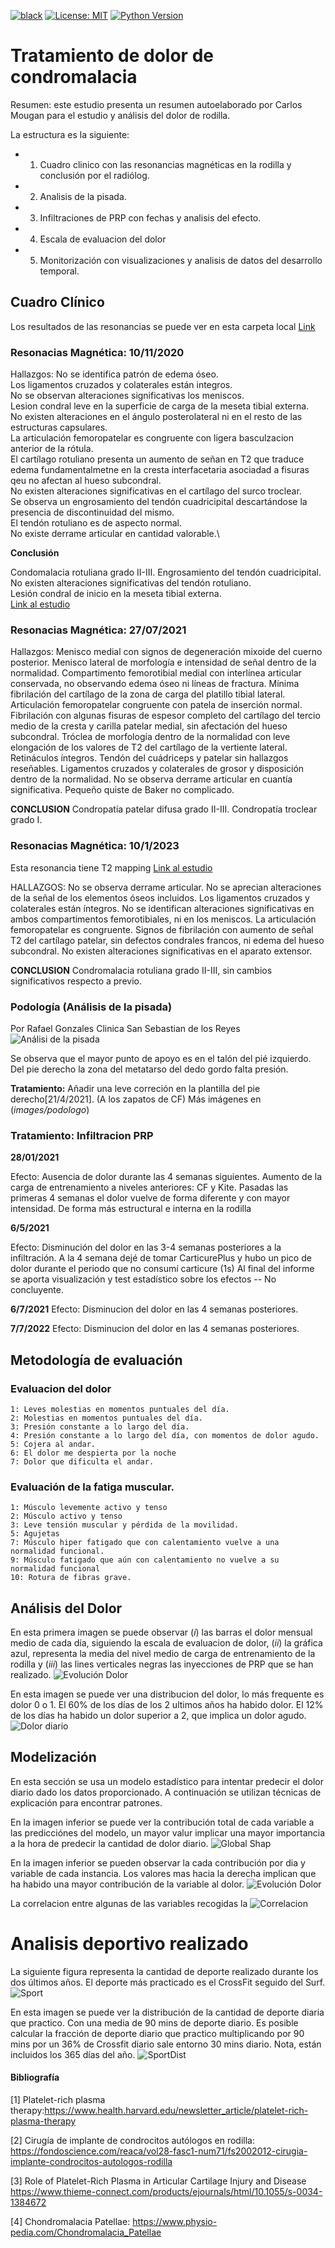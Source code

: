 [![black](https://img.shields.io/badge/code%20style-black-000000.svg?style=plastic)](https://github.com/psf/black)
[![License: MIT](https://img.shields.io/badge/License-MIT-blue.svg?color=g&style=plastic)](https://opensource.org/licenses/MIT)
[![Python Version](https://img.shields.io/github/pipenv/locked/python-version/cmougan/WRI_WellBeing_Data_Layer?style=plastic)](https://github.com/cmougan/WRI_WellBeing_Data_Layer)

# Tratamiento de dolor de condromalacia
Resumen: este estudio presenta un resumen autoelaborado por Carlos Mougan para el estudio y análisis del dolor de rodilla.

La estructura es la siguiente:
 - 1. Cuadro clinico con las resonancias magnéticas en la rodilla y conclusión por el radiólog.
 - 2. Analisis de la pisada.
 - 3. Infiltraciones de PRP con fechas y analisis del efecto.
 - 4. Escala de evaluacion del dolor
 - 5. Monitorización con visualizaciones y analisis de datos del desarrollo temporal.




## Cuadro Clínico
Los resultados de las resonancias se puede ver en esta carpeta local [Link](https://github.com/cmougan/knee/tree/main/RMresults)

### Resonacias Magnética: **10/11/2020**

Hallazgos: No se identifica patrón de edema óseo.\
Los ligamentos cruzados y colaterales están integros.\
No se observan alteraciones significativas los meniscos.\
Lesion condral leve en la superficie de carga de la meseta tibial externa.\
No existen alteraciones en el ángulo posterolateral ni en el resto de las estructuras capsulares.\
La articulación femoropatelar es congruente con ligera basculzacion anterior de la rótula.\
El cartílago rotuliano presenta un aumento de señan en T2 que traduce edema fundamentalmetne en la cresta interfacetaria asociadad a fisuras qeu no afectan al hueso subcondral.\
No existen alteraciones significativas en el cartílago del surco troclear. \
Se observa un engrosamiento del tendón cuadricipital descartándose la presencia de discontinuidad del mismo.\
El tendón rotuliano es de aspecto normal. \
No existe derrame articular en cantidad valorable.\

**Conclusión**

Condomalacia rotuliana grado II-III. Engrosamiento del tendón cuadricipital.\
No existen alteraciones significativas del tendón rotuliano. \
Lesión condral de inicio en la meseta tibial externa.\
[Link al estudio](https://portaldelpaciente.htmedica.com/PortalPaciente/OpenStudyByKeyRequest?id=3ploViv1PT0%3d)


### Resonacias Magnética: **27/07/2021**

Hallazgos: Menisco medial con signos de degeneración mixoide del cuerno posterior. Menisco lateral
de morfología e intensidad de señal dentro de la normalidad.
Compartimento femorotibial medial con interlínea articular conservada, no observando
edema óseo ni líneas de fractura.
Mínima fibrilación del cartílago de la zona de carga del platillo tibial lateral.
Articulación femoropatelar congruente con patela de inserción normal. Fibrilación con
algunas fisuras de espesor completo del cartílago del tercio medio de la cresta y carilla
patelar medial, sin afectación del hueso subcondral. Tróclea de morfología dentro de la
normalidad con leve elongación de los valores de T2 del cartílago de la vertiente lateral.
Retináculos íntegros.
Tendón del cuádriceps y patelar sin hallazgos reseñables.
Ligamentos cruzados y colaterales de grosor y disposición dentro de la normalidad.
No se observa derrame articular en cuantía significativa. Pequeño quiste de Baker no
complicado.

**CONCLUSION**
Condropatía patelar difusa grado II-III. Condropatía troclear grado I.

### Resonacias Magnética: **10/1/2023**
Esta resonancia tiene T2 mapping
[Link al estudio](https://portaldelpaciente.htmedica.com/PortalPaciente/OpenStudyByKeyRequest?id=SY0xSHdgN0o%3d)

HALLAZGOS:
No se observa derrame articular.
No se aprecian alteraciones de la señal de los elementos óseos incluidos.
Los ligamentos cruzados y colaterales están íntegros.
No se identifican alteraciones significativas en ambos compartimentos femorotibiales, ni
en los meniscos.
La articulación femoropatelar es congruente. Signos de fibrilación con aumento de señal
T2 del cartílago patelar, sin defectos condrales francos, ni edema del hueso subcondral.
No existen alteraciones significativas en el aparato extensor.

**CONCLUSION**
Condromalacia rotuliana grado II-III, sin cambios significativos respecto a previo.
### Podología (Análisis de la pisada)
 Por Rafael Gonzales Clinica San Sebastian de los Reyes
 ![Análisi de la pisada](images/podologo/heatmap_pisada.jpeg "Title")
 
 Se observa que el mayor punto de apoyo es en el talón del pié izquierdo. 
 Del pie derecho la zona del metatarso del dedo gordo falta presión.
 
__Tratamiento:__ Añadir una leve correción en la plantilla del pie derecho[21/4/2021]. (A los zapatos de CF)
 Más imágenes en (_images/podologo_)
 

### Tratamiento: Infiltracion PRP
**28/01/2021**

Efecto: Ausencia de dolor durante las 4 semanas siguientes. 
Aumento de la carga de entrenamiento a niveles anteriores: CF y Kite. 
Pasadas las primeras 4 semanas el dolor vuelve de forma diferente y con mayor intensidad.
De forma más estructural e interna en la rodilla

**6/5/2021**

Efecto: Disminución del dolor en las 3-4 semanas posteriores a la infiltración.
A la 4 semana dejé de tomar CarticurePlus y hubo un pico de dolor durante el periodo que no consumí carticure (1s)
Al final del informe se aporta visualización y test estadístico sobre los efectos -- No concluyente.


**6/7/2021**
Efecto: Disminucion del dolor en las 4 semanas posteriores.


**7/7/2022**
Efecto: Disminucion del dolor en las 4 semanas posteriores.



## Metodología de evaluación

### Evaluacion del dolor
```
1: Leves molestias en momentos puntuales del día. 
2: Molestias en momentos puntuales del día.
3: Presión constante a lo largo del día.
4: Presión constante a lo largo del día, con momentos de dolor agudo.
5: Cojera al andar. 
6: El dolor me despierta por la noche
7: Dolor que dificulta el andar.
```

### Evaluación de la fatiga muscular.
```
1: Músculo levemente activo y tenso
2: Músculo activo y tenso
3: Leve tensión muscular y pérdida de la movilidad. 
5: Agujetas
7: Músculo hiper fatigado que con calentamiento vuelve a una normalidad funcional.
9: Músculo fatigado que aún con calentamiento no vuelve a su normalidad funcional
10: Rotura de fibras grave.
```


## Análisis del Dolor
En esta primera imagen se puede observar $(i)$ las barras el dolor mensual medio de cada día, siguiendo la escala de evaluacion de dolor, $(ii)$ la gráfica azul, representa la media del nivel medio de carga de entrenamiento de la rodilla y $(iii)$ las lines verticales negras las inyecciones de PRP que se han realizado. 
![Evolución Dolor](images/dolor_mensual_carga.png "Title")

En esta imagen se puede ver una distribucion del dolor, lo más frequente es dolor 0 o 1. El 60% de los días de los 2 ultimos años ha habido dolor. El 12% de los días ha habido un dolor superior a 2, que implica un dolor agudo. 
![Dolor diario](images/painStats.png "Title")

## Modelización
En esta sección se usa un modelo estadístico para intentar predecir el dolor diario dado los datos proporcionado. A continuación se utilizan técnicas de explicación para encontrar patrones.

En la imagen inferior se puede ver la contribución total de cada variable
a las predicciónes del modelo, un mayor valur implicar una mayor importancia a la hora de predecir la cantidad de dolor diario.
![Global Shap](images/global_shap.png "Global feat")

En la imagen inferior se pueden observar la cada contribución por dia y variable
de cada instancia. Los valores mas hacia la derecha implican que ha habido una mayor contribución de la variable al dolor.
![Evolución Dolor](images/summary_shap.png "Summary shap")

La correlacion entre algunas de las variables recogidas la
![Correlacion](images/corr.png "corr")

# Analisis deportivo realizado
La siguiente figura representa la cantidad de deporte realizado durante los dos últimos años. El deporte más practicado es el CrossFit seguido del Surf.
![Sport](images/accumulated_sport.png "sport")

En esta imagen se puede ver la distribución de la cantidad de deporte diaria que practico. Con una media de 90 mins de deporte diario. Es posible calcular la fracción de deporte diario que practico multiplicando por 90 mins por un $36\%$ de Crossfit diario sale entorno 30 mins diario. Nota, están incluidos los 365 días del año. 
![SportDist](images/sportTimeDistribution.png "SportDist")

<!-- 
## Efecto diario del colágeno
![Colageno](images/colageno_distribution.png "Title")

## Carga deportiva
[Deporte Acumulado](images/deporte.png "Title") 

![Deporte Acumulado](images/dolor_int_rodilla.png "Title")

![Relacion Cargas y Dolor](images/dolor_cargas_diario.png "Title")

## Distribution Dolor Pre-Post PRP
Gráfico de distribución del dolor antes y despues de la prp

![Interacción entre variables](images/pain_distribution.png "Title")
![Interacción entre variables](images/colageno_distribution.png "Title")


--->
#### Bibliografía

[1] Platelet-rich plasma therapy:https://www.health.harvard.edu/newsletter_article/platelet-rich-plasma-therapy

[2] Cirugía de implante de condrocitos autólogos en rodilla: https://fondoscience.com/reaca/vol28-fasc1-num71/fs2002012-cirugia-implante-condrocitos-autologos-rodilla

[3] Role of Platelet-Rich Plasma in Articular Cartilage Injury and Disease https://www.thieme-connect.com/products/ejournals/html/10.1055/s-0034-1384672

[4] Chondromalacia Patellae: https://www.physio-pedia.com/Chondromalacia_Patellae
